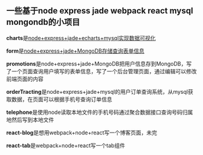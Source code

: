 ## 一些基于node express jade webpack react mysql mongondb的小项目

**charts**是[node+express+jade+echarts+mysql实现数据可视化](https://github.com/jiangwenjing/Blog/issues/1)

**form**是[node+express+jade+MongoDB存储查询表单信息](https://github.com/jiangwenjing/Blog/issues/2)  

**promotions**是node+express+jade+MongoDB把用户信息存到MongoDB，写了一个页面查询用户填写的表单信息，写了一个后台管理页面，通过编辑可以修改前端页面的内容  

**orderTracting**是node+express+jade+mysql的用户订单查询系统，从mysql获取数据，在页面可以根据手机号查询订单信息  

**telephone**是使用node读取本地文件的手机号码通过聚合数据接口查询号码归属地然后写到本地文件  

**react-blog**是想用webpack+node+react写一个博客页面，未完

**react-tab**是webpack+node+react写一个tab组件
